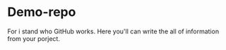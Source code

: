 # Demo-repo

For i stand who GitHub works. Here you'll can write the all of information from your porject.



